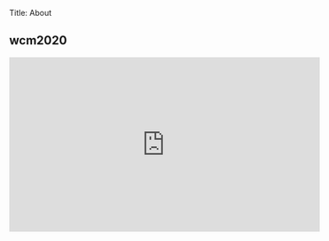 Title: About

## wcm2020 


<iframe width="560" height="315" src="https://www.youtube.com/embed/rhBbR3_SweI" frameborder="0" allow="accelerometer; autoplay; encrypted-media; gyroscope; picture-in-picture" allowfullscreen></iframe>








